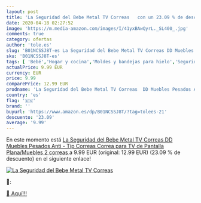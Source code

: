 ```yaml
---
layout: post
title: 'La Seguridad del Bebe Metal TV Correas   con un 23.09 % de descuento'
date: 2020-04-18 02:27:52
image: 'https://m.media-amazon.com/images/I/41yxBAwQyrL._SL400_.jpg'
comments: true
category: ofertas
author: 'tole.es'
slug: 'B01NCSSJ8T-es La Seguridad del Bebe Metal TV Correas DD Muebles Pesados...'
sku: 'B01NCSSJ8T-es'
tags: [ 'Bebé','Hogar y cocina','Moldes y bandejas para hielo','Seguridad','Utensilios de bar','Utensilios de cocina','Vigilabebés','bebe', ]
actualPrice: 9.99 EUR
currency: EUR
price: 9.99
comparePrice: 12.99 EUR
prodname: 'La Seguridad del Bebe Metal TV Correas  DD Muebles Pesados Anti - Tip Correas Correa para TV de Pantalla Plana/Muebles  2 correas '
country: 'es'
flag: '🇪🇸'
brand: ''
buyurl: 'https://www.amazon.es/dp/B01NCSSJ8T/?tag=tolees-21'
descuento: '23.09'
average: '9.99'
---
```


En este momento está [La Seguridad del Bebe Metal TV Correas  DD Muebles Pesados Anti - Tip Correas Correa para TV de Pantalla Plana/Muebles  2 correas ](https://www.amazon.es/dp/B01NCSSJ8T/?tag=tolees-21) a 9.99 EUR (original: 12.99 EUR) (23.09 %  de descuento) en el siguiente enlace!

[![La Seguridad del Bebe Metal TV Correas  ](https://m.media-amazon.com/images/I/41yxBAwQyrL._SL400_.jpg)](https://www.amazon.es/dp/B01NCSSJ8T/?tag=tolees-21)

🔎:


[🛒 Aquí!!!](https://www.amazon.es/dp/B01NCSSJ8T/?tag=tolees-21)
